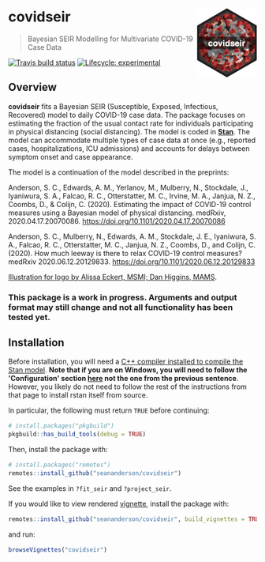 # covidseir <img src='man/figures/covidseir-logo.png' align="right" height="139" />

> Bayesian SEIR Modelling for Multivariate COVID-19 Case Data

<!-- badges: start -->
[![Travis build status](https://travis-ci.org/seananderson/covidseir.svg?branch=master)](https://travis-ci.org/seananderson/covidseir)
[![Lifecycle: experimental](https://img.shields.io/badge/lifecycle-experimental-orange.svg)](https://www.tidyverse.org/lifecycle/#experimental)
<!-- badges: end -->

## Overview

**covidseir** fits a Bayesian SEIR (Susceptible, Exposed, Infectious, Recovered)
model to daily COVID-19 case data. The package focuses on estimating the
fraction of the usual contact rate for individuals participating in physical
distancing (social distancing). The model is coded in
[**Stan**](https://mc-stan.org/). The model can accommodate multiple types of
case data at once (e.g., reported cases, hospitalizations, ICU admissions) and
accounts for delays between symptom onset and case appearance.

The model is a continuation of the model described in the preprints:

Anderson, S. C., Edwards, A. M., Yerlanov, M., Mulberry, N., Stockdale, J., Iyaniwura, S. A., Falcao, R. C., Otterstatter, M. C., Irvine, M. A., Janjua, N. Z., Coombs, D., & Colijn, C. (2020). Estimating the impact of COVID-19 control measures using a Bayesian model of physical distancing. medRxiv, 2020.04.17.20070086. https://doi.org/10.1101/2020.04.17.20070086

Anderson, S. C., Mulberry, N., Edwards, A. M., Stockdale, J. E., Iyaniwura, S. A., Falcao, R. C., Otterstatter, M. C., Janjua, N. Z., Coombs, D., and Colijn, C. (2020). How much leeway is there to relax COVID-19 control measures? medRxiv 2020.06.12.20129833. https://doi.org/10.1101/2020.06.12.20129833

[Illustration for logo by Alissa Eckert, MSMI; Dan Higgins, MAMS](https://phil.cdc.gov/Details.aspx?pid=23311).

### This package is a work in progress. Arguments and output format may still change and not all functionality has been tested yet. ###

## Installation

Before installation, you will need a [C++ compiler installed to compile the Stan model](https://github.com/stan-dev/rstan/wiki/RStan-Getting-Started). **Note that if you are on Windows, you will need to follow the 'Configuration' section [here](https://github.com/stan-dev/rstan/wiki/Installing-RStan-from-source-on-Windows) not the one from the previous sentence**. However, you likely do not need to follow the rest of the instructions from that page to install rstan itself from source.

In particular, the following must return `TRUE` before continuing:

```r
# install.packages("pkgbuild")
pkgbuild::has_build_tools(debug = TRUE)
```

Then, install the package with:

```r
# install.packages("remotes")
remotes::install_github("seananderson/covidseir")
```

See the examples in `?fit_seir` and `?project_seir`.

If you would like to view rendered [vignette](vignettes/fitting-case-data.Rmd), install the package with:

```r
remotes::install_github("seananderson/covidseir", build_vignettes = TRUE)
```

and run:

```r
browseVignettes("covidseir")
```
